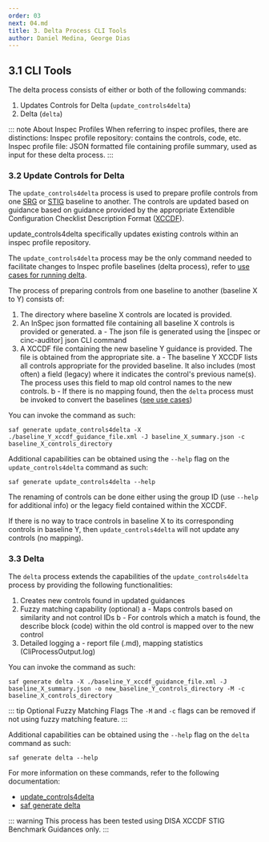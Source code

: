 ```yaml
---
order: 03
next: 04.md
title: 3. Delta Process CLI Tools
author: Daniel Medina, George Dias
---
```


## 3.1 CLI Tools

The delta process consists of either or both of the following commands:
1. Updates Controls for Delta (`update_controls4delta`)
2. Delta (`delta`)

::: note About Inspec Profiles
When referring to inspec profiles, there are distinctions:
Inspec profile repository: contains the controls, code, etc.
Inspec profile file: JSON formatted file containing profile summary, used as input for these delta process.
:::

### 3.2 Update Controls for Delta

The `update_controls4delta` process is used to prepare profile controls from one [SRG](#glossary-of-terms) or [STIG](#glossary-of-terms) baseline to another. The controls are updated based on guidance based on guidance provided by the appropriate Extendible Configuration Checklist Description Format ([XCCDF](#glossary-of-terms)).

update_controls4delta specifically updates existing controls within an inspec profile repository.

The `update_controls4delta` process may be the only command needed to facilitate changes to Inspec profile baselines (delta process), refer to [use cases for running delta](./03.html#use-cases-for-running-delta).

The process of preparing controls from one baseline to another (baseline X to Y) consists of:

1. The directory where baseline X controls are located is provided.
3. An InSpec json formatted file containing all baseline X controls is provided or generated.
    a - The json file is generated using the [inspec or cinc-auditor] json CLI command
3. A XCCDF file containing the new baseline Y guidance is provided. The file is obtained from the appropriate site.
    a - The baseline Y XCCDF lists all controls appropriate for the provided baseline. It also includes (most often) a field (legacy) where it indicates the control's previous name(s). The process uses this field to map old control names to the new controls.
    b - If there is no mapping found, then the `delta` process must be invoked to convert the baselines ([see use cases](./03.html#use-cases-for-running-delta))

You can invoke the command as such:
```shell
saf generate update_controls4delta -X ./baseline_Y_xccdf_guidance_file.xml -J baseline_X_summary.json -c baseline_X_controls_directory
```

Additional capabilities can be obtained using the `--help` flag on the `update_controls4delta` command as such:
```shell
saf generate update_controls4delta --help
```

The renaming of controls can be done either using the group ID (use `--help` for additional info) or the legacy field contained within the XCCDF. 

If there is no way to trace controls in baseline X to its corresponding controls in baseline Y, then `update_controls4delta` will not update any controls (no mapping).

### 3.3 Delta

The `delta` process extends the capabilities of the `update_controls4delta` process by providing the following functionalities:

1. Creates new controls found in updated guidances
3. Fuzzy matching capability (optional)
    a - Maps controls based on similarity and not control IDs
    b - For controls which a match is found, the describe block (code) within the old control is mapped over to the new control
3. Detailed logging
    a - report file (.md), mapping statistics (CliProcessOutput.log)

You can invoke the command as such:
```shell
saf generate delta -X ./baseline_Y_xccdf_guidance_file.xml -J baseline_X_summary.json -o new_baseline_Y_controls_directory -M -c baseline_X_controls_directory
```
::: tip Optional Fuzzy Matching Flags
The `-M` and `-c` flags can be removed if not using fuzzy matching feature.
:::

Additional capabilities can be obtained using the `--help` flag on the `delta` command as such:
```shell
saf generate delta --help
```

For more information on these commands, refer to the following documentation:

- [update_controls4delta](https://saf-cli.mitre.org/#delta-supporting-options)
- [saf generate delta](https://saf-cli.mitre.org/#delta)

::: warning
This process has been tested using DISA XCCDF STIG Benchmark Guidances only.
:::
